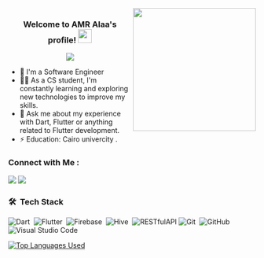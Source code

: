 
<img width="250" align="right" src="https://c.tenor.com/_DOBjnGspYAAAAAM/code-coding.gif">

<h3 align="center">
  Welcome to AMR Alaa's profile!
  <img src="https://media.giphy.com/media/hvRJCLFzcasrR4ia7z/giphy.gif" width="28">
</h3>

<!-- Typing SVG by DenverCoder1 - https://github.com/DenverCoder1/readme-typing-svg -->
<p align="center">
  <a href="https://github.com/DenverCoder1/readme-typing-svg"><img src="https://readme-typing-svg.herokuapp.com/?lines=Mobile%20developer;Always%20learning%20new%20things&font=Fira%20Code&center=true&width=440&height=45&color=f75c7e&vCenter=true&size=22"></a>
</p> 

- 🏢 I'm a Software Engineer 
- 👨‍💻 As a CS student, I'm constantly learning and exploring new technologies to improve my skills.
- 💬 Ask me about my experience with Dart, Flutter or anything related to Flutter development.
- ⚡ Education: Cairo univercity .

### Connect with Me :

<a href="https://www.linkedin.com/in/amr-alaa-6433b0222/" target="_blank"><img src="https://img.shields.io/badge/-Amr%20Alaa-0077B5?style=for-the-badge&logo=Linkedin&logoColor=white"/></a>
<a href="https://www.facebook.com/kamba.amr.9" target="_blank"><img src="https://img.shields.io/badge/-Amr%20Alaa-0077B5?style=for-the-badge&logo=Facebook&logoColor=white"/></a>
### 🛠 &nbsp;Tech Stack
![Dart](https://img.shields.io/badge/-dart-05122A?style=flat&logo=dart)&nbsp;
![Flutter](https://img.shields.io/badge/-Flutter-05122A?style=flat&logo=Flutter&logoColor=563D7C)&nbsp;
![Firebase](https://img.shields.io/badge/-Firebase-05122A?style=flat&logo=FireBase)&nbsp;
![Hive](https://img.shields.io/badge/-Hive-05122A?style=flat&logo=Hive&logoColor=1572B6)&nbsp;
![RESTfulAPI](https://img.shields.io/badge/-RESTfulAPI-05122A?style=flat&logo=RESTfulAPI)
![Git](https://img.shields.io/badge/-Git-05122A?style=flat&logo=git)&nbsp;
![GitHub](https://img.shields.io/badge/-GitHub-05122A?style=flat&logo=github)&nbsp;
![Visual Studio Code](https://img.shields.io/badge/-Visual%20Studio%20Code-05122A?style=flat&logo=visual-studio-code&logoColor=007ACC)&nbsp;





<a href="https://github.com/Amr8tom807">
  <img src="https://github-readme-stats.vercel.app/api/top-langs/?username=Amr8tom807&langs_count=6&layout=compact&theme=radical" alt="Top Languages Used" />
</a>

